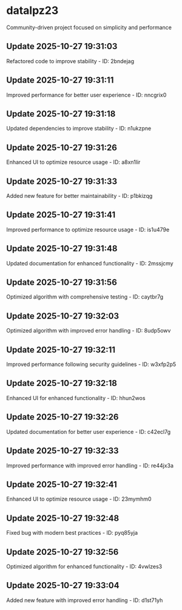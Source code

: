 # datalpz23
Community-driven project focused on simplicity and performance

## Update 2025-10-27 19:31:03
Refactored code to improve stability - ID: 2bndejag


## Update 2025-10-27 19:31:11
Improved performance for better user experience - ID: nncgrix0


## Update 2025-10-27 19:31:18
Updated dependencies to improve stability - ID: n1ukzpne


## Update 2025-10-27 19:31:26
Enhanced UI to optimize resource usage - ID: a8xn1lir


## Update 2025-10-27 19:31:33
Added new feature for better maintainability - ID: p1bkizqg


## Update 2025-10-27 19:31:41
Improved performance to optimize resource usage - ID: is1u479e


## Update 2025-10-27 19:31:48
Updated documentation for enhanced functionality - ID: 2mssjcmy


## Update 2025-10-27 19:31:56
Optimized algorithm with comprehensive testing - ID: caytbr7g


## Update 2025-10-27 19:32:03
Optimized algorithm with improved error handling - ID: 8udp5owv


## Update 2025-10-27 19:32:11
Improved performance following security guidelines - ID: w3xfp2p5


## Update 2025-10-27 19:32:18
Enhanced UI for enhanced functionality - ID: hhun2wos


## Update 2025-10-27 19:32:26
Updated documentation for better user experience - ID: c42ecl7g


## Update 2025-10-27 19:32:33
Improved performance with improved error handling - ID: re44jx3a


## Update 2025-10-27 19:32:41
Enhanced UI to optimize resource usage - ID: 23mymhm0


## Update 2025-10-27 19:32:48
Fixed bug with modern best practices - ID: pyq85yja


## Update 2025-10-27 19:32:56
Optimized algorithm for enhanced functionality - ID: 4vwlzes3


## Update 2025-10-27 19:33:04
Added new feature with improved error handling - ID: d1st71yh

